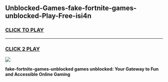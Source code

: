 
## Unblocked-Games-fake-fortnite-games-unblocked-Play-Free-isi4n
<h3>
<a href="https://premium76.site?title=fake-fortnite-games-unblocked&ref=18A1">CLICK TO PLAY</a></h3>
<hr>

<h3>
<a href="https://premium76.site?title=fake-fortnite-games-unblocked&ref=18A1">CLICK 2 PLAY</a>
  
</h3>

<a href="https://premium76.site?title=fake-fortnite-games-unblocked&ref=18A1"><img src="https://clearcache.store/games.png"></a>


**fake-fortnite-games-unblocked games unblocked: Your Gateway to Fun and Accessible Online Gaming**
